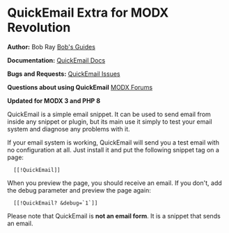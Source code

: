 QuickEmail Extra for MODX Revolution
=======================================

**Author:** Bob Ray [Bob's Guides](https://bobsguides.com)

**Documentation:** [QuickEmail Docs](https://bobsguides.com/quickemail-snippet-tutorial.html)

**Bugs and Requests:** [QuickEmail Issues](https://github.com/BobRay/QuickEmail/issues)

**Questions about using QuickEmail** [MODX Forums](https://community.modx.com)

**Updated for MODX 3 and PHP 8**

QuickEmail is a simple email snippet. It can be used to
send email from inside any snippet or plugin, but its
main use it simply to test your email system and diagnose
any problems with it.

If your email system is working, QuickEmail will send you
a test email with no configuration at all. Just install it
and put the following snippet tag on a page:

      [[!QuickEmail]]

When you preview the page, you should receive an email. If you don't, add the debug parameter and preview the page again:

      [[!QuickEmail? &debug=`1`]]

Please note that QuickEmail is **not an email form**. It is a snippet that sends an email.
